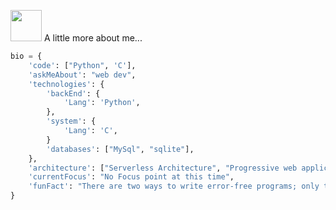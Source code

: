 



 <img src="https://media.giphy.com/media/VgCDAzcKvsR6OM0uWg/giphy.gif" width="50"> A little more about me...  

```python
bio = {
    'code': ["Python", 'C'],
    'askMeAbout': "web dev",
    'technologies': {
        'backEnd': {
            'Lang': 'Python',
        },
        'system': {
            'Lang': 'C',
        }
        'databases': ["MySql", "sqlite"],
    },
    'architecture': ["Serverless Architecture", "Progressive web applications", "Single page applications"],
    'currentFocus': "No Focus point at this time",
    'funFact': "There are two ways to write error-free programs; only the third one works"
}
```



